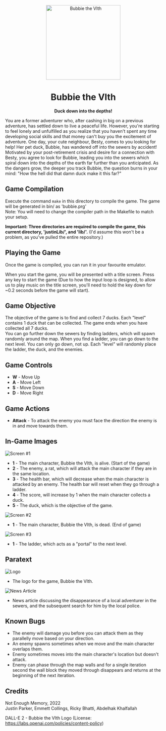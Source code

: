 <div align="center">
  <img src="./manualImgs/duck.jpg", alt="Bubbie the VIth", height="240" width="240"/>
</div>

# <div align="center">Bubbie the VIth</div>
<div align="center">
  <strong>Duck down into the depths!</strong>
</div>

You are a former adventurer who, after cashing in big on a previous adventure, has settled down to live a peaceful life. However, you're starting to feel lonely and unfulfilled as you realize that you haven't spent any time developing social skills and that money can't buy you the excitement of adventure. One day, your cute neighbour, Besty, comes to you looking for help! Her pet duck, Bubbie, has wandered off into the sewers by accident! Motivated by your post-retirement crisis and desire for a connection with Besty, you agree to look for Bubbie, leading you into the sewers which spiral down into the depths of the earth far further than you anticipated. As the dangers grow, the deeper you track Bubbie, the question burns in your mind: "How the hell did that damn duck make it this far?"

## Game Compilation
Execute the command `make` in this directory to compile the game. The game will be generated in bin/ as 'bubbie.prg'  
Note: You will need to change the compiler path in the Makefile to match your setup.  

**Important: Three directories are required to compile the game, this current directory, 'justinLib/', and 'lib/'.** (I'd assume this won't be a problem, as you've pulled the entire repository.)

## Playing the Game
Once the game is compiled, you can run it in your favourite emulator.  

When you start the game, you will be presented with a title screen. Press any key to start the game (Due to how the input loop is designed, to allow us to play music on the title screen, you'll need to hold the key down for ~0.2 seconds before the game will start).

## Game Objective
The objective of the game is to find and collect 7 ducks. Each "level" contains 1 duck that can be collected. The game ends when you have collected all 7 ducks.  
You can go further down the sewers by finding ladders, which will spawn randomly around the map. When you find a ladder, you can go down to the next level. You can only go down, not up. Each "level" will randomly place the ladder, the duck, and the enemies.

## Game Controls
* **W** - Move Up
* **A** - Move Left
* **S** - Move Down
* **D** - Move Right

## Game Actions
* **Attack** - To attack the enemy you must face the direction the enemy is in and move towards them.

## In-Game Images
![Screen #1](./manualImgs/pic1.png)
* **1** - The main character, Bubbie the VIth, is alive. (Start of the game)
* **2** - The enemy, a rat, which will attack the main character if they are in the same location.
* **3** - The health bar, which will decrease when the main character is attacked by an enemy. The health bar will reset when they go through a ladder.
* **4** - The score, will increase by 1 when the main character collects a duck.
* **5** - The duck, which is the objective of the game. 

![Screen #2](./manualImgs/pic2.png)
* **1** - The main character, Bubbie the VIth, is dead. (End of game)

![Screen #3](./manualImgs/pic3.png)
* **1** - The ladder, which acts as a "portal" to the next level.

## Paratext 
![Logo](./manualImgs/duck.jpg)
* The logo for the game, Bubbie the VIth.

![News Article](./manualImgs/newspaper.jpg)
* News article discussing the disappearance of a local adventurer in the sewers, and the subsequent search for him by the local police.

## Known Bugs
* The enemy will damage you before you can attack them as they parallelly move based on your direction.
* An enemy spawns sometimes when we move and the main character overlaps them.
* Enemy sometimes moves into the main character's location but doesn't attack.
* Enemy can phase through the map walls and for a single iteration second the wall block they moved through disappears and returns at the beginning of the next iteration.

## Credits
Not Enough Memory, 2022  
Justin Parker, Emmett Collings, Ricky Bhatti, Abdelhak Khalfallah

DALL-E 2 - Bubbie the VIth Logo (License: https://labs.openai.com/policies/content-policy)